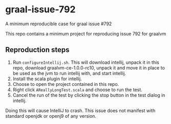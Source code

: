 # graal-issue-792
A minimum reproducible case for graal issue #792


This repo contains a minimum project for reproducing issue 792 for graalvm

## Reproduction steps

1. Run ```configureIntellij.sh```. This will download intellij, unpack it in this repo, download graalvm-ce-1.0.0-rc10, unpack it and move it in place to be used as the jvm to run intellij with, and start intellij.
2. Install the scala plugin for intellij.
3. Choose to open the project contained in this repo.
4. Right click ```AReallyLongTest.scala``` and choose to run the test.
5. Cancel the run of the test by clicking the stop button in the test dialog in intellij.

Doing this will cause IntelliJ to crash. This issue does not manifest with standard openjdk or openj9 of any version.
